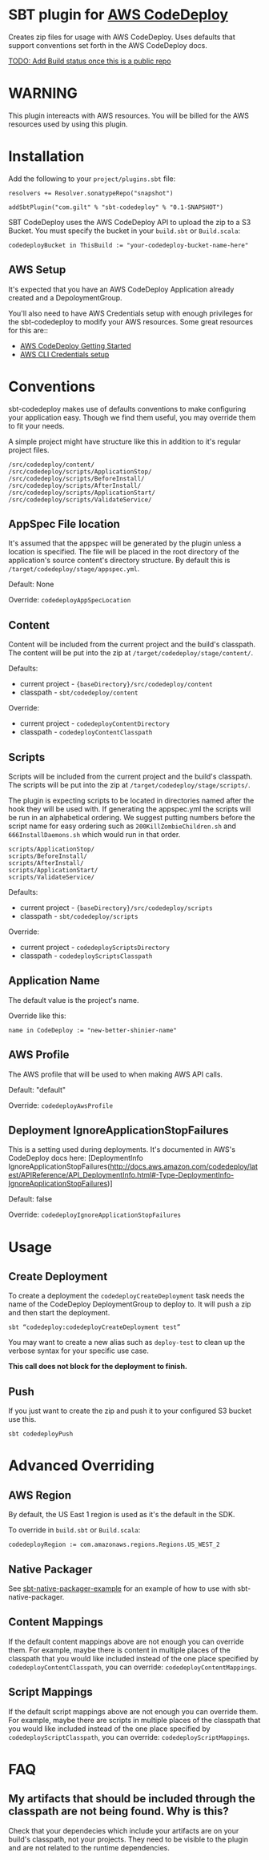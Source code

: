 # SBT plugin for [AWS CodeDeploy](http://aws.amazon.com/codedeploy/)

Creates zip files for usage with AWS CodeDeploy. Uses defaults that support conventions set forth in the AWS CodeDeploy docs.

[TODO: Add Build status once this is a public repo](https://magnum.travis-ci.com/gilt/sbt-codedeploy)

# WARNING
This plugin intereacts with AWS resources. You will be billed for the AWS resources used by using this plugin. 

# Installation

Add the following to your `project/plugins.sbt` file:

    resolvers += Resolver.sonatypeRepo("snapshot")

    addSbtPlugin("com.gilt" % "sbt-codedeploy" % "0.1-SNAPSHOT")

SBT CodeDeploy uses the AWS CodeDeploy API to upload the zip to a S3 Bucket. You must specify the bucket in your `build.sbt` or `Build.scala`:

    codedeployBucket in ThisBuild := "your-codedeploy-bucket-name-here"

## AWS Setup

It's expected that you have an AWS CodeDeploy Application already created and a DepoloymentGroup.

You'll also need to have AWS Credentials setup with enough privileges for the sbt-codedeploy to modify your AWS resources. Some great resources for this are::
- [AWS CodeDeploy Getting Started](http://docs.aws.amazon.com/codedeploy/latest/userguide/getting-started-setup.html)
- [AWS CLI Credentials setup](http://docs.aws.amazon.com/cli/latest/userguide/cli-chap-getting-started.html)

# Conventions

sbt-codedeploy makes use of defaults conventions to make configuring your application easy. Though we find them useful, you may override them to fit your needs.

A simple project might have structure like this in addition to it's regular project files.

    /src/codedeploy/content/
    /src/codedeploy/scripts/ApplicationStop/
    /src/codedeploy/scripts/BeforeInstall/
    /src/codedeploy/scripts/AfterInstall/
    /src/codedeploy/scripts/ApplicationStart/
    /src/codedeploy/scripts/ValidateService/

## AppSpec File location

It's assumed that the appspec will be generated by the plugin unless a location is specified. The file will be placed in the root directory of the application's source content's directory structure. By default this is `/target/codedeploy/stage/appspec.yml`.

Default: None

Override: `codedeployAppSpecLocation`

## Content

Content will be included from the current project and the build's classpath. The content will be put into the zip at `/target/codedeploy/stage/content/`.

Defaults:

- current project - `{baseDirectory}/src/codedeploy/content`
- classpath - `sbt/codedeploy/content`

Override:

- current project - `codedeployContentDirectory`
- classpath - `codedeployContentClasspath`

## Scripts

Scripts will be included from the current project and the build's classpath. The scripts will be put into the zip at `/target/codedeploy/stage/scripts/`.

The plugin is expecting scripts to be located in directories named after the hook they will be used with. If generating the appspec.yml the scripts will be run in an alphabetical ordering. We suggest putting numbers before the script name for easy ordering such as `200KillZombieChildren.sh` and `666InstallDaemons.sh` which would run in that order.

    scripts/ApplicationStop/
    scripts/BeforeInstall/
    scripts/AfterInstall/
    scripts/ApplicationStart/
    scripts/ValidateService/

Defaults:

- current project - `{baseDirectory}/src/codedeploy/scripts`
- classpath - `sbt/codedeploy/scripts`

Override:

- current project - `codedeployScriptsDirectory`
- classpath - `codedeployScriptsClasspath`

## Application Name

The default value is the project's name.

Override like this:

    name in CodeDeploy := "new-better-shinier-name"

## AWS Profile

The AWS profile that will be used to when making AWS API calls.

Default: "default"

Override: `codedeployAwsProfile`

## Deployment IgnoreApplicationStopFailures

This is a setting used during deployments. It's documented in AWS's CodeDeploy docs here: [DeploymentInfo IgnoreApplicationStopFailures(http://docs.aws.amazon.com/codedeploy/latest/APIReference/API_DeploymentInfo.html#-Type-DeploymentInfo-IgnoreApplicationStopFailures)]

Default: false

Override: `codedeployIgnoreApplicationStopFailures`

# Usage

## Create Deployment

To create a deployment the `codedeployCreateDeployment` task needs the name of the CodeDeploy DeploymentGroup to deploy to. It will push a zip and then start the deployment.

    sbt “codedeploy:codedeployCreateDeployment test”

You may want to create a new alias such as `deploy-test` to clean up the verbose syntax for your specific use case.

**This call does not block for the deployment to finish.**

## Push

If you just want to create the zip and push it to your configured S3 bucket use this.

    sbt codedeployPush

# Advanced Overriding

## AWS Region

By default, the US East 1 region is used as it's the default in the SDK.

To override in `build.sbt` or `Build.scala`:

    codedeployRegion := com.amazonaws.regions.Regions.US_WEST_2

## Native Packager

See [sbt-native-packager-example](sbt-native-packager-example/README.md) for an example of how to use with sbt-native-packager.

## Content Mappings

If the default content mappings above are not enough you can override them. For example, maybe there is content in multiple places of the classpath that you would like included instead of the one place specified by `codedeployContentClasspath`, you can override: `codedeployContentMappings`.

## Script Mappings

If the default script mappings above are not enough you can override them. For example, maybe there are scripts in multiple places of the classpath that you would like included instead of the one place specified by `codedeployScriptClasspath`, you can override: `codedeployScriptMappings`.

# FAQ

## My artifacts that should be included through the classpath are not being found. Why is this?

Check that your dependecies which include your artifacts are on your build's classpath, not your projects. They need to be visible to the plugin and are not related to the runtime dependencies.